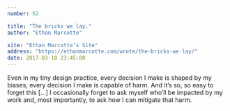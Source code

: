 ```yaml
---
number: 52

title: "The bricks we lay."
author: "Ethan Marcotte"

site: "Ethan Marcotte’s Site"
address: "https://ethanmarcotte.com/wrote/the-bricks-we-lay/"
date: 2017-03-18 23:45:00
---
```


Even in my tiny design practice, every decision I make is shaped by my biases; every decision I make is capable of harm. And it’s so, so easy to forget this […] I occasionally forget to ask myself who’ll be impacted by my work and, most importantly, to ask how I can mitigate that harm.
